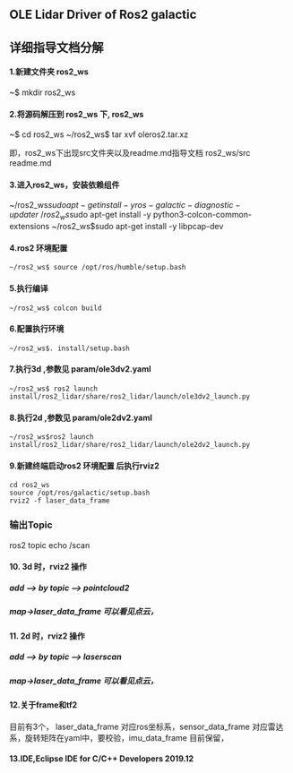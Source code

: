 ## OLE Lidar Driver of Ros2 galactic ## 
## 详细指导文档分解 ##
#### 1.新建文件夹 ros2_ws
~$ mkdir ros2_ws
#### 2.将源码解压到 ros2_ws 下, ros2_ws
~$ cd ros2_ws
~/ros2_ws$ tar xvf oleros2.tar.xz

即，ros2_ws下出现src文件夹以及readme.md指导文档
ros2_ws/src
	readme.md
#### 3.进入ros2_ws，安装依赖组件
~/ros2_ws$sudo apt-get install -y ros-galactic-diagnostic-updater
~/ros2_ws$sudo apt-get install -y python3-colcon-common-extensions
~/ros2_ws$sudo apt-get install -y libpcap-dev
#### 4.ros2 环境配置

```
~/ros2_ws$ source /opt/ros/humble/setup.bash
```

#### 5.执行编译

```
~/ros2_ws$ colcon build
```

#### 6.配置执行环境

```
~/ros2_ws$. install/setup.bash
```

#### 7.执行3d ,参数见 param/ole3dv2.yaml

```
~/ros2_ws$ ros2 launch install/ros2_lidar/share/ros2_lidar/launch/ole3dv2_launch.py
```

#### 8.执行2d ,参数见 param/ole2dv2.yaml

```
~/ros2_ws$ros2 launch install/ros2_lidar/share/ros2_lidar/launch/ole2dv2_launch.py
```

#### 9.新建终端启动ros2 环境配置 后执行rviz2

```
cd ros2_ws
source /opt/ros/galactic/setup.bash
rviz2 -f laser_data_frame
```
### 输出Topic
ros2 topic echo /scan
#### 10. 3d 时，rviz2 操作

##### add --> by topic --> pointcloud2

##### map->laser_data_frame                     可以看见点云，

#### 11. 2d 时，rviz2 操作

##### add --> by topic --> laserscan

##### map->laser_data_frame                     可以看见点云，

#### 12.关于frame和tf2

 目前有3个， laser_data_frame 对应ros坐标系，sensor_data_frame 对应雷达系，旋转矩阵在yaml中，要校验，imu_data_frame 目前保留，

#### 13.IDE,Eclipse IDE for C/C++ Developers 2019.12
